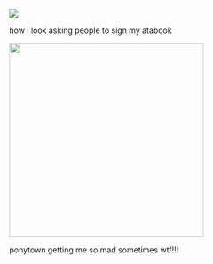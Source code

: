 ![](https://komarev.com/ghpvc/?username=piercedskin&color=F75D97&label=witnesses&base=1000) 

how i look asking people to sign my atabook


<img src="https://71781816.carrd.co/assets/images/image11.jpg?v=4b58b513" width="350" length="350">

ponytown getting me so mad sometimes wtf!!!
